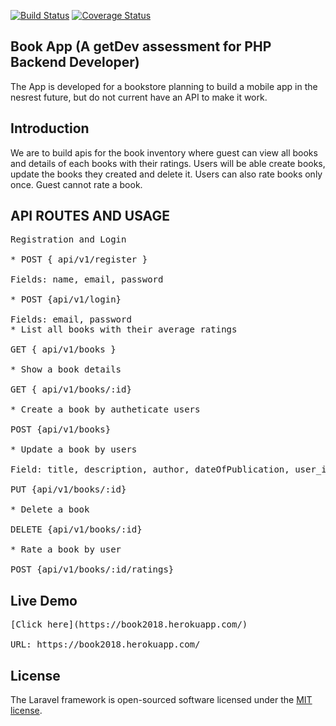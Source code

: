 
[![Build Status](https://travis-ci.org/craftword/BookApp.svg?branch=master)](https://travis-ci.org/craftword/BookApp)
[![Coverage Status](https://coveralls.io/repos/github/craftword/BookApp/badge.svg?branch=master)](https://coveralls.io/github/craftword/BookApp?branch=master)
## Book App (A getDev assessment for PHP Backend Developer)

The App is developed for a bookstore planning to build a mobile app in the nesrest future, but do not current have an API to make it work. 

## Introduction
We are to build apis for the book inventory where guest can view all books and details of each books with their ratings.
Users will be able create books, update the books they created and delete it. Users can also rate books only once. Guest cannot rate a book.

## API ROUTES AND USAGE

<pre>Registration and Login <br />
* POST { api/v1/register }  <br />
Fields: name, email, password <br />
* POST {api/v1/login} <br />
Fields: email, password
* List all books with their average ratings <br />
GET { api/v1/books } <br />
* Show a book details <br />
GET { api/v1/books/:id} <br />
* Create a book by autheticate users<br />
POST {api/v1/books} <br />
* Update a book by users <br />
Field: title, description, author, dateOfPublication, user_id <br />
PUT {api/v1/books/:id} <br />
* Delete a book <br />
DELETE {api/v1/books/:id} <br />
* Rate a book by user<br />
POST {api/v1/books/:id/ratings}
</pre>

## Live Demo 
<pre>
[Click here](https://book2018.herokuapp.com/) <br />
URL: https://book2018.herokuapp.com/
</pre>

## License

The Laravel framework is open-sourced software licensed under the [MIT license](https://opensource.org/licenses/MIT).
